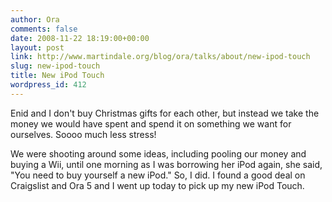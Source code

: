 ```yaml
---
author: Ora
comments: false
date: 2008-11-22 18:19:00+00:00
layout: post
link: http://www.martindale.org/blog/ora/talks/about/new-ipod-touch
slug: new-ipod-touch
title: New iPod Touch
wordpress_id: 412
---
```


Enid and I don't buy Christmas gifts for each other, but instead we take the money we would have spent and spend it on something we want for ourselves. Soooo much less stress!  
  
We were shooting around some ideas, including pooling our money and buying a Wii, until one morning as I was borrowing her iPod again, she said, "You need to buy yourself a new iPod." So, I did. I found a good deal on Craigslist and Ora 5 and I went up today to pick up my new iPod Touch.
